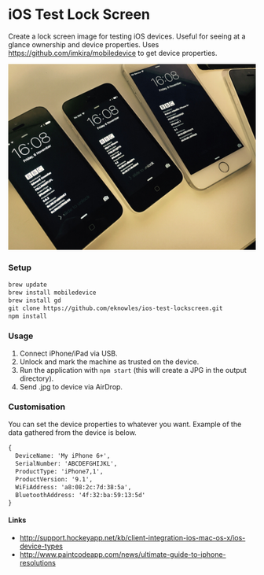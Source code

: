 # iOS Test Lock Screen

Create a lock screen image for testing iOS devices. Useful for seeing at a glance ownership and device properties. Uses https://github.com/imkira/mobiledevice to get device properties.

![Example](img/example_rl.jpg)

### Setup

```
brew update
brew install mobiledevice
brew install gd
git clone https://github.com/eknowles/ios-test-lockscreen.git
npm install
```

### Usage

1. Connect iPhone/iPad via USB.
2. Unlock and mark the machine as trusted on the device.
3. Run the application with `npm start` (this will create a JPG in the output directory).
4. Send .jpg to device via AirDrop.

### Customisation

You can set the device properties to whatever you want. Example of the data gathered from the device is below.

```
{
  DeviceName: 'My iPhone 6+',
  SerialNumber: 'ABCDEFGHIJKL',
  ProductType: 'iPhone7,1',
  ProductVersion: '9.1',
  WiFiAddress: 'a8:08:2c:7d:38:5a',
  BluetoothAddress: '4f:32:ba:59:13:5d'
}
```

#### Links

- http://support.hockeyapp.net/kb/client-integration-ios-mac-os-x/ios-device-types
- http://www.paintcodeapp.com/news/ultimate-guide-to-iphone-resolutions
